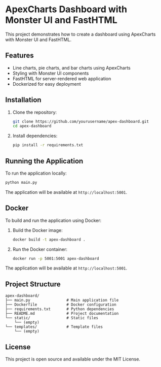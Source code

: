 

# ApexCharts Dashboard with Monster UI and FastHTML

This project demonstrates how to create a dashboard using ApexCharts with Monster UI and FastHTML.

## Features

- Line charts, pie charts, and bar charts using ApexCharts
- Styling with Monster UI components
- FastHTML for server-rendered web application
- Dockerized for easy deployment

## Installation

1. Clone the repository:
   ```bash
   git clone https://github.com/yourusername/apex-dashboard.git
   cd apex-dashboard
   ```

2. Install dependencies:
   ```bash
   pip install -r requirements.txt
   ```

## Running the Application

To run the application locally:
```bash
python main.py
```

The application will be available at `http://localhost:5001`.

## Docker

To build and run the application using Docker:

1. Build the Docker image:
   ```bash
   docker build -t apex-dashboard .
   ```

2. Run the Docker container:
   ```bash
   docker run -p 5001:5001 apex-dashboard
   ```

The application will be available at `http://localhost:5001`.

## Project Structure

```
apex-dashboard/
├── main.py                # Main application file
├── Dockerfile             # Docker configuration
├── requirements.txt       # Python dependencies
├── README.md              # Project documentation
└── static/                # Static files
    └── (empty)
└── templates/             # Template files
    └── (empty)
```

## License

This project is open source and available under the MIT License.

